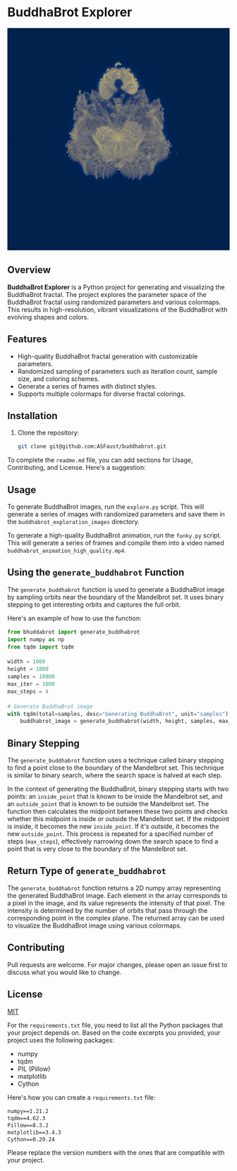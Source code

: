 # BuddhaBrot Explorer

![BuddhaBrot Explorer](./title.png)

## Overview
**BuddhaBrot Explorer** is a Python project for generating and visualizing the BuddhaBrot fractal. The project explores the parameter space of the BuddhaBrot fractal using randomized parameters and various colormaps. This results in high-resolution, vibrant visualizations of the BuddhaBrot with evolving shapes and colors.

## Features
- High-quality BuddhaBrot fractal generation with customizable parameters.
- Randomized sampling of parameters such as iteration count, sample size, and coloring schemes.
- Generate a series of frames with distinct styles.
- Supports multiple colormaps for diverse fractal colorings.
  
## Installation
1. Clone the repository:
   ```bash
   git clone git@github.com:ASFaust/buddhabrot.git

To complete the `readme.md` file, you can add sections for Usage, Contributing, and License. Here's a suggestion:

## Usage
To generate BuddhaBrot images, run the `explore.py` script. This will generate a series of images with randomized parameters and save them in the `buddhabrot_exploration_images` directory.

To generate a high-quality BuddhaBrot animation, run the `funky.py` script. This will generate a series of frames and compile them into a video named `buddhabrot_animation_high_quality.mp4`.
## Using the `generate_buddhabrot` Function

The `generate_buddhabrot` function is used to generate a BuddhaBrot image by sampling orbits near the boundary of the Mandelbrot set. It uses binary stepping to get interesting orbits and captures the full orbit.

Here's an example of how to use the function:

```python
from bhuddabrot import generate_buddhabrot
import numpy as np
from tqdm import tqdm

width = 1000
height = 1000
samples = 10000
max_iter = 1000
max_steps = 4

# Generate BuddhaBrot image
with tqdm(total=samples, desc="Generating BuddhaBrot", unit="samples") as pbar:
    buddhabrot_image = generate_buddhabrot(width, height, samples, max_iter, max_steps, pbar, inside_point = 0.01+0.01j, outside_point = None)
```

## Binary Stepping

The `generate_buddhabrot` function uses a technique called binary stepping to find a point close to the boundary of the Mandelbrot set. This technique is similar to binary search, where the search space is halved at each step.

In the context of generating the BuddhaBrot, binary stepping starts with two points: an `inside_point` that is known to be inside the Mandelbrot set, and an `outside_point` that is known to be outside the Mandelbrot set. The function then calculates the midpoint between these two points and checks whether this midpoint is inside or outside the Mandelbrot set. If the midpoint is inside, it becomes the new `inside_point`. If it's outside, it becomes the new `outside_point`. This process is repeated for a specified number of steps (`max_steps`), effectively narrowing down the search space to find a point that is very close to the boundary of the Mandelbrot set.

## Return Type of `generate_buddhabrot`

The `generate_buddhabrot` function returns a 2D numpy array representing the generated BuddhaBrot image. Each element in the array corresponds to a pixel in the image, and its value represents the intensity of that pixel. The intensity is determined by the number of orbits that pass through the corresponding point in the complex plane. The returned array can be used to visualize the BuddhaBrot image using various colormaps.

## Contributing
Pull requests are welcome. For major changes, please open an issue first to discuss what you would like to change.

## License
[MIT](https://choosealicense.com/licenses/mit/)

For the `requirements.txt` file, you need to list all the Python packages that your project depends on. Based on the code excerpts you provided, your project uses the following packages:

- numpy
- tqdm
- PIL (Pillow)
- matplotlib
- Cython

Here's how you can create a `requirements.txt` file:

```plaintext
numpy==1.21.2
tqdm==4.62.3
Pillow==8.3.2
matplotlib==3.4.3
Cython==0.29.24
```

Please replace the version numbers with the ones that are compatible with your project.